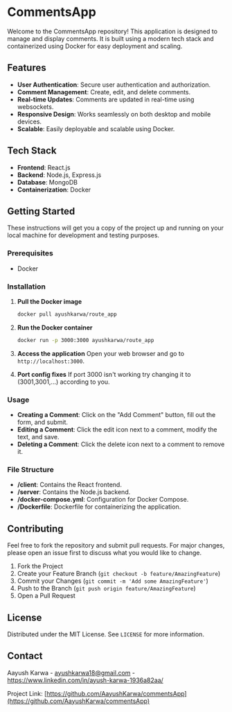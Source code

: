 

# CommentsApp

Welcome to the CommentsApp repository! This application is designed to manage and display comments. It is built using a modern tech stack and containerized using Docker for easy deployment and scaling.

## Features

- **User Authentication**: Secure user authentication and authorization.
- **Comment Management**: Create, edit, and delete comments.
- **Real-time Updates**: Comments are updated in real-time using websockets.
- **Responsive Design**: Works seamlessly on both desktop and mobile devices.
- **Scalable**: Easily deployable and scalable using Docker.

## Tech Stack

- **Frontend**: React.js
- **Backend**: Node.js, Express.js
- **Database**: MongoDB
- **Containerization**: Docker

## Getting Started

These instructions will get you a copy of the project up and running on your local machine for development and testing purposes.

### Prerequisites

- Docker

### Installation

1. **Pull the Docker image**
   ```sh
   docker pull ayushkarwa/route_app
   ```

2. **Run the Docker container**
   ```sh
   docker run -p 3000:3000 ayushkarwa/route_app
   ```

3. **Access the application**
   Open your web browser and go to `http://localhost:3000`.

4. **Port config fixes**
   If port 3000 isn't working try changing it to (3001,3001,...) according to you.

### Usage

- **Creating a Comment**: Click on the "Add Comment" button, fill out the form, and submit.
- **Editing a Comment**: Click the edit icon next to a comment, modify the text, and save.
- **Deleting a Comment**: Click the delete icon next to a comment to remove it.

### File Structure

- **/client**: Contains the React frontend.
- **/server**: Contains the Node.js backend.
- **/docker-compose.yml**: Configuration for Docker Compose.
- **/Dockerfile**: Dockerfile for containerizing the application.

## Contributing

Feel free to fork the repository and submit pull requests. For major changes, please open an issue first to discuss what you would like to change.

1. Fork the Project
2. Create your Feature Branch (`git checkout -b feature/AmazingFeature`)
3. Commit your Changes (`git commit -m 'Add some AmazingFeature'`)
4. Push to the Branch (`git push origin feature/AmazingFeature`)
5. Open a Pull Request

## License

Distributed under the MIT License. See `LICENSE` for more information.

## Contact

Aayush Karwa - ayushkarwa18@gmail.com - https://www.linkedin.com/in/ayush-karwa-1936a82aa/

Project Link: [https://github.com/AayushKarwa/commentsApp](https://github.com/AayushKarwa/commentsApp)

